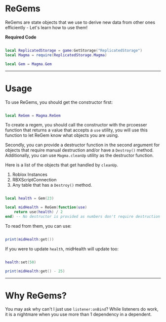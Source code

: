 # **ReGems**
ReGems are state objects that we use to derive new data from other ones efficiently - Let's learn how to use them!

**Required Code**
```Lua linenums="1" hl_lines="2 4"

local ReplicatedStorage = game:GetStorage("ReplicatedStorage")
local Magma = require(ReplicatedStorage.Magma)

local Gem = Magma.Gem
```
____

# **Usage**

To use ReGems, you should get the constructor first:

```Lua linenums="1" hl_lines="2 3"

local ReGem = Magma.ReGem
```

To create a regem, you should call the constructor with the prcoesser function that returns a value that accepts a `use` utility, you will use this function to let ReGem know what objects you are using. 

Secondly, you can provide a destructor function in the second argument for objects that require manual destruction and/or have a `Destroy()` method. Additionally, you can use `Magma.cleanUp` utility as the destructor function. 

Here is a list of the objects that get handled by `cleanUp`.
1. Roblox Instances
2. RBXScriptConnection
3. Any table that has a `Destroy()` method.

```Lua linenums="1" hl_lines="2 3"

local health = Gem(23)

local midHealth = ReGem(function(use) 
    return use(health) / 2
end) -- No destructor is provided as numbers don't require destruction
```

To read from them, you can use:

```Lua linenums="1" hl_lines="2 3"

print(midHealth:get())
```

If you were to update `health`, midHealth will update too:
```Lua linenums="1" hl_lines="2 3"

health:set(50)

print(midHealth:get() - 25)
```
______

# **Why ReGems?**

You may ask why can't I just use `listener:onBind`? While listeners do work, it is a nightmare when you use more than 1 dependency in a dependent.
